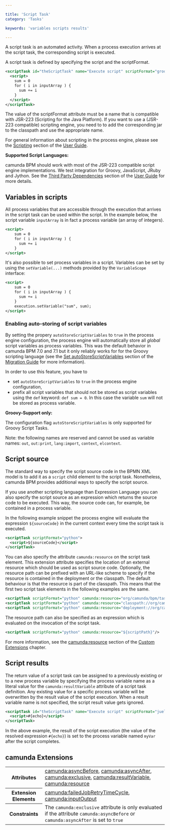 ```yaml
---

title: 'Script Task'
category: 'Tasks'

keywords: 'variables scripts results'

---
```


A script task is an automated activity. When a process execution arrives at the script task, the corresponding script is executed.

<div data-bpmn-symbol="scripttask" data-bpmn-symbol-name="Script Task"></div>

A script task is defined by specifying the script and the scriptFormat.

```xml
<scriptTask id="theScriptTask" name="Execute script" scriptFormat="groovy">
  <script>
    sum = 0
    for ( i in inputArray ) {
      sum += i
    }
  </script>
</scriptTask>
```

The value of the scriptFormat attribute must be a name that is compatible with JSR-223 (Scripting for the Java Platform). If you want to use a (JSR-223 compatible) scripting engine, you need to to add the corresponding jar to the classpath and use the appropriate name.

For general information about scripting in the process engine, please see the [Scripting](ref:/guides/user-guide/#process-engine-scripting) section of the [User Guide](ref:/guides/user-guide/).

<div class="alert alert-info">
  <strong>Supported Script Languages:</strong>
  <p>
    camunda BPM should work with most of the JSR-223 compatible script engine implementations. We test integration for Groovy, JavaScript, JRuby and Jython. See the <a href="ref:/guides/user-guide/#introduction-third-party-libraries-process-engine">Third Party Dependencies</a> section of the <a href="ref:/guides/user-guide/">User Guide</a> for more details.
  </p>
</div>

## Variables in scripts

All process variables that are accessible through the execution that arrives in the script task can be used within the script. In the example below, the script variable `inputArray` is in fact a process variable (an array of integers).

```xml
<script>
    sum = 0
    for ( i in inputArray ) {
      sum += i
    }
</script>
```

It's also possible to set process variables in a script. Variables can be set by using the `setVariable(...)` methods provided by the `VariableScope` interface:


```xml
<script>
    sum = 0
    for ( i in inputArray ) {
      sum += i
    }
    execution.setVariable("sum", sum);
</script>
```

### Enabling auto-storing of script variables

By setting the propery `autoStoreScriptVariables` to `true` in the process engine configuration, the process engine will automatically store all _global_ script variables as process variables. This was the default behavior in camunda BPM 7.0 and 7.1 but it only reliably works for for the Groovy scripting language (see the [Set autoStoreScriptVariables](ref:/guides/migration-guide/#migrate-from-camunda-bpm-71-to-72-migrate-process-engine-configuration-set-autostorescriptvariables) section of the [Migration Guide](ref:/guides/migration-guide/) for more information).

In order to use this feature, you have to

* set `autoStoreScriptVariables` to `true` in the process engine configuration,
* prefix all script variables that should not be stored as script variables using the `def` keyword: `def sum = 0`. In this case the variable `sum` will not be stored as process variable.


<div class="alert alert-info">
  <strong>Groovy-Support only:</strong>
  <p>
    The configuration flag <code>autoStoreScriptVariables</code> is only supported for Groovy Script Tasks.
  </p>
</div>

Note: the following names are reserved and cannot be used as variable names:
`out`, `out:print`, `lang:import`, `context`, `elcontext`.


## Script source

The standard way to specify the script source code in the BPMN XML model is to add it as a `script` child element to the script task. Nonetheless, camunda BPM provides additional ways to specify the script source.

If you use another scripting language than Expression Language you can also specify the script source as an expression which returns the source code to be executed. This way, the source code can, for example, be contained in a process variable.

In the following example snippet the process engine will evaluate the expression `${sourceCode}` in the current context every time the script task is executed.

```xml
<scriptTask scriptFormat="python">
  <script>${sourceCode}</script>
</scriptTask>
```

You can also specify the attribute `camunda:resource` on the script task element. This extension attribute specifies the location of an external resource which should be used as script source code. Optionally, the resource path can be prefixed with an URL-like scheme to specify if the resource is contained in the deployment or the classpath. The default behaviour is that the resource is part of the classpath. This means that the first two script task elements in the following examples are the same.

```xml
<scriptTask scriptFormat="python" camunda:resource="org/camunda/bpm/task.py"/>
<scriptTask scriptFormat="python" camunda:resource="classpath://org/camunda/bpm/task.py"/>
<scriptTask scriptFormat="python" camunda:resource="deployment://org/camunda/bpm/task.py"/>
```

The resource path can also be specified as an expression which is evaluated on the invocation of the script task.

```xml
<scriptTask scriptFormat="python" camunda:resource="${scriptPath}"/>
```

For more information, see the [camunda:resource](ref:#custom-extensions-camunda-extension-attributes-camundaresource) section of the [Custom Extensions](ref:#custom-extensions) chapter.


## Script results

The return value of a script task can be assigned to a previously existing or to a new process variable by specifying the process variable name as a literal value for the `camunda:resultVariable` attribute of a script task definition. Any existing value for a specific process variable will be overwritten by the result value of the script execution. When a result variable name is not specified, the script result value gets ignored.

```xml
<scriptTask id="theScriptTask" name="Execute script" scriptFormat="juel" camunda:resultVariable="myVar">
  <script>#{echo}</script>
</scriptTask>
```

In the above example, the result of the script execution (the value of the resolved expression `#{echo}`) is set to the process variable named `myVar` after the script completes.


## camunda Extensions

<table class="table table-striped">
  <tr>
    <th>Attributes</th>
    <td>
      <a href="ref:#custom-extensions-camunda-extension-attributes-camundaasyncbefore">camunda:asyncBefore</a>,
      <a href="ref:#custom-extensions-camunda-extension-attributes-camundaasyncafter">camunda:asyncAfter</a>,
      <a href="ref:#custom-extensions-camunda-extension-attributes-camundaexclusive">camunda:exclusive</a>,
      <a href="ref:#custom-extensions-camunda-extension-attributes-camundaresultvariable">camunda:resultVariable</a>,
      <a href="ref:#custom-extensions-camunda-extension-attributes-camundaresource">camunda:resource</a>
    </td>
  </tr>
  <tr>
    <th>Extension Elements</th>
    <td>
      <a href="ref:#custom-extensions-camunda-extension-elements-camundafailedjobretrytimecycle">camunda:failedJobRetryTimeCycle</a>,
      <a href="ref:#custom-extensions-camunda-extension-elements-camundainputoutput">camunda:inputOutput</a>
    </td>
  </tr>
  <tr>
    <th>Constraints</th>
    <td>
      The <code>camunda:exclusive</code> attribute is only evaluated if the attribute
      <code>camunda:asyncBefore</code> or <code>camunda:asyncAfter</code> is set to <code>true</code>
    </td>
  </tr>
</table>